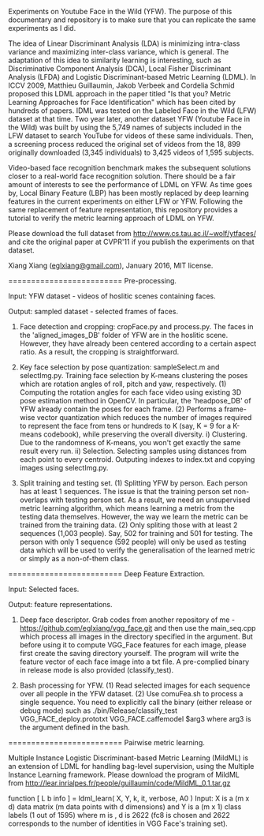 Experiments on Youtube Face in the Wild (YFW). The purpose of this documentary and repository is to make sure that you can replicate the same experiments as I did.

The idea of Linear Discriminant Analysis (LDA) is minimizing intra-class variance and maximizing inter-class variance, which is general. The adaptation of this idea to similarity learning is interesting, such as Discriminative Component Analysis (DCA), Local Fisher Discriminant Analysis (LFDA) and Logistic Discriminant-based Metric Learning (LDML). In ICCV 2009, Matthieu Guillaumin, Jakob Verbeek and Cordelia Schmid proposed this LDML approach in the paper titled "Is that you? Metric Learning Approaches for Face Identification" which has been cited by hundreds of papers. IDML was tested on the Labeled Face in the Wild (LFW) dataset at that time. Two year later, another dataset YFW (Youtube Face in the Wild) was built by using the 5,749 names of subjects included in the LFW dataset to search YouTube for videos of these same individuals. Then, a screening process reduced the original set of videos from the 18, 899 originally downloaded (3,345 individuals) to 3,425 videos of 1,595 subjects.

Video-based face recognition benchmark makes the subsequent solutions closer to a real-world face recognition solution. There should be a fair amount of interests to see the performance of LDML on YFW. As time goes by, Local Binary Feature (LBP) has been mostly replaced by deep learning features in the current experiments on either LFW or YFW. Following the same replacement of feature representation, this repository provides a tutorial to verify the metric learning approach of LDML on YFW.

Please download the full dataset from http://www.cs.tau.ac.il/~wolf/ytfaces/ and cite the original paper at CVPR'11 if you publish the experiments on that dataset.

Xiang Xiang (eglxiang@gmail.com), January 2016, MIT license.

=========================
Pre-processing.

Input:  YFW dataset - videos of hoslitic scenes containing faces.

Output: sampled dataset - selected frames of faces.

1. Face detection and cropping: cropFace.py and process.py.
The faces in the 'aligned_images_DB' folder of YFW are in the hoslitic scene. However, they have already been centered according to a certain aspect ratio. As a result, the cropping is straightforward.

2. Key face selection by pose quantization: sampleSelect.m and selectImg.py.
Training face selection by K-means clustering the poses which are rotation angles of roll, pitch and yaw, respectively. 
(1) Computing the rotation angles for each face video using existing 3D pose estimation method in OpenCV.
In particular, the 'headpose_DB' of YFW already contain the poses for each frame.
(2) Performs a frame-wise vector quantization which reduces the number of images required to represent the face from tens or hundreds to K (say, K = 9 for a K-means codebook), while preserving the overall diversity.
i) Clustering. Due to the randomness of K-means, you won't get exactly the same result every run.
ii) Selection. Selecting samples using distances from each point to every centroid. Outputing indexes to index.txt and copying images using selectImg.py.

3.  Split training and testing set.
(1) Splitting YFW by person.
Each person has at least 1 sequences. The issue is that the training person set non-overlaps with testing person set. As a result, we need an unsupervised metric learning algorithm, which means learning a metric from the testing data themselves. However, the way we learn the metric can be trained from the training data.
(2) Only spliting those with at least 2 sequences (1,003 people). 
Say, 502 for training and 501 for testing. The person with only 1 sequence (592 people) will only be used as testing data which will be used to verify the generalisation of the learned metric or simply as a non-of-them class.

=========================
Deep Feature Extraction.

Input: Selected faces.

Output: feature representations.

1. Deep face descriptor.
Grab codes from another repository of me - https://github.com/eglxiang/vgg_face.git and then use the main_seq.cpp which process all images in the directory specified in the argument. But before using it to compute VGG_Face features for each image, please first create the saving directory yourself. The program will write the feature vector of each face image into a txt file. A pre-complied binary in release mode is also provided (classify_test).

2. Bash processing for YFW.
(1) Read selected images for each sequence over all people in the YFW dataset.
(2) Use comuFea.sh to process a single sequence. You need to explicitly call the binary (either release or debug mode) such as ./bin/Release/classify_test VGG_FACE_deploy.prototxt VGG_FACE.caffemodel $arg3 where arg3 is the argument defined in the bash.

=========================
Pairwise metric learning. 

Multiple Instance Logistic Discriminant-based Metric Learning (MildML) is an extension of LDML for handling bag-level supervision, using the Multiple Instance Learning framework. Please download the program of MildML from http://lear.inrialpes.fr/people/guillaumin/code/MildML_0.1.tar.gz

function [ L b info ] = ldml_learn( X, Y, k, it, verbose, A0 )
Input: X is a (m x d) data matrix (m data points with d dimensions) and Y is a (m x 1) class labels (1 out of 1595)
where m is , d is 2622 (fc8 is chosen and 2622 corresponds to the number of identities in VGG Face's training set).
